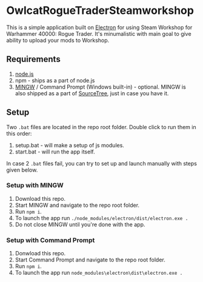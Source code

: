 # OwlcatRogueTraderSteamworkshop
This is a simple application built on [Electron](https://www.electronjs.org/) for using Steam Workshop for Warhammer 40000: Rogue Trader. It's minumalistic with main goal to give ability to upload your mods to Workshop.

## Requirements
1. [node.js](https://nodejs.org/en/download)
2. npm - ships as a part of node.js
3. [MINGW](https://www.mingw-w64.org/) / Command Prompt (Windows built-in) - optional. MINGW is also shipped as a part of [SourceTree](https://www.sourcetreeapp.com/), just in case you have it.

## Setup 
Two `.bat` files are located in the repo root folder. Double click to run them in this order:
1. setup.bat - will make a setup of js modules.
2. start.bat - will run the app itself. 

In case 2 `.bat` files fail, you can try to set up and launch manually with steps given below. 

### Setup with MINGW
1. Download this repo.
2. Start MINGW and navigate to the repo root folder.
3. Run `npm i`.
4. To launch the app run `./node_modules/electron/dist/electron.exe .`
5. Do not close MINGW until you're done with the app.

### Setup with Command Prompt
1. Donwload this repo.
2. Start Command Prompt and navigate to the repo root folder.
3. Run `npm i`.
4. To launch the app run `node_modules\electron\dist\electron.exe .`
